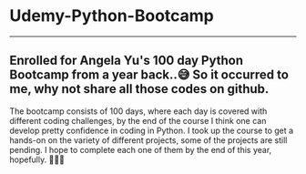 # Udemy-Python-Bootcamp

----------------------------------------------------------------------
Enrolled for Angela Yu's 100 day Python Bootcamp from a year back..😅
So it occurred to me, why not share all those codes on github.
---------------------------------------------------------------------

The bootcamp consists of 100 days, where each day is covered with different coding challenges, by the end of the course I think one can develop pretty confidence in coding in Python. 
I took up the course to get a hands-on on the variety of different projects, some of the projects are still pending. 
I hope to complete each one of them by the end of this year, hopefully. 🤞🤞🤞


